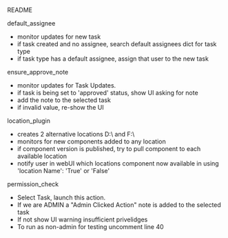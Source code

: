 README

default_assignee
- monitor updates for new task
- if task created and no assignee, search default assignees dict for task type
- if task type has a default assignee, assign that user to the new task

ensure_approve_note
- monitor updates for Task Updates.
- if task is being set to 'approved' status, show UI asking for note
- add the note to the selected task
- if invalid value, re-show the UI

location_plugin
- creates 2 alternative locations D:\\ and F:\\
- monitors for new components added to any location
- if component version is published, try to pull component to each available location
- notify user in webUI which locations component now available in using 'location Name': 'True' or 'False'

permission_check
- Select Task, launch this action.
- If we are ADMIN a "Admin Clicked Action" note is added to the selected task
- If not show UI warning insufficient privelidges
- To run as non-admin for testing uncomment line 40
